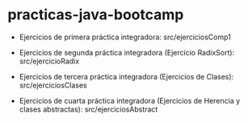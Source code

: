 # practicas-java-bootcamp

* Ejercicios de primera práctica integradora: src/ejerciciosComp1

* Ejercicios de segunda práctica integradora (Ejercicio RadixSort): src/ejercicioRadix

* Ejercicios de tercera práctica integradora (Ejercicios de Clases): src/ejerciciosClases

* Ejercicios de cuarta práctica integradora (Ejercicios de Herencia y clases abstractas): src/ejerciciosAbstract